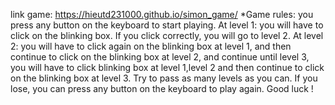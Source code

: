 link game: https://hieutd231000.github.io/simon_game/
*Game rules: you press any button on the keyboard to start playing. At level 1: you will have to click on the blinking box. If you click correctly, you will go to level 2. At level 2: you will have to click again on the blinking box at level 1, and then continue to click on the blinking box at level 2, and continue until level 3, you will have to click blinking box at level 1,level 2 and then continue to click on the blinking box at level 3. Try to pass as many levels as you can. If you lose, you can press any button on the keyboard to play again. Good luck !
